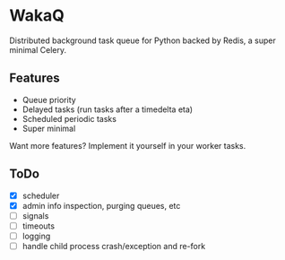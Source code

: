 # WakaQ
Distributed background task queue for Python backed by Redis, a super minimal Celery.

## Features

* Queue priority
* Delayed tasks (run tasks after a timedelta eta)
* Scheduled periodic tasks
* Super minimal

Want more features? Implement it yourself in your worker tasks.


## ToDo

* [x] scheduler
* [x] admin info inspection, purging queues, etc
* [ ] signals
* [ ] timeouts
* [ ] logging
* [ ] handle child process crash/exception and re-fork
